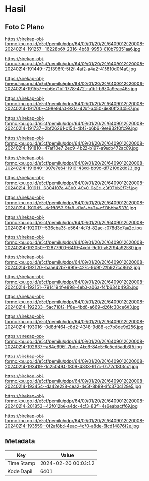 # Hasil

## Foto C Plano

https://sirekap-obj-formc.kpu.go.id/e5cf/pemilu/pdpr/64/09/01/20/20/6409012020008-20240214-191257--16228b69-2316-4b68-9953-810b79351aa6.jpg

https://sirekap-obj-formc.kpu.go.id/e5cf/pemilu/pdpr/64/09/01/20/20/6409012020008-20240214-191449--72f396f0-5f2f-4af2-a4a2-415810d0f4a9.jpg

https://sirekap-obj-formc.kpu.go.id/e5cf/pemilu/pdpr/64/09/01/20/20/6409012020008-20240214-191557--cb6e71bf-1778-472c-a1bf-b980a9eac465.jpg

https://sirekap-obj-formc.kpu.go.id/e5cf/pemilu/pdpr/64/09/01/20/20/6409012020008-20240214-191700--498e94a0-93fa-42bf-a450-4e80ff334537.jpg

https://sirekap-obj-formc.kpu.go.id/e5cf/pemilu/pdpr/64/09/01/20/20/6409012020008-20240214-191737--2bf26261-c154-4bf3-b6b6-9ee932f0fc99.jpg

https://sirekap-obj-formc.kpu.go.id/e5cf/pemilu/pdpr/64/09/01/20/20/6409012020008-20240214-191810--47af10e7-2ec9-4b22-b197-a9acb472ac89.jpg

https://sirekap-obj-formc.kpu.go.id/e5cf/pemilu/pdpr/64/09/01/20/20/6409012020008-20240214-191840--307e7e64-1919-43ed-bb9c-df7210d2dd23.jpg

https://sirekap-obj-formc.kpu.go.id/e5cf/pemilu/pdpr/64/09/01/20/20/6409012020008-20240214-191911--6304107a-43b0-4940-9a2e-e8f97bb2f7cf.jpg

https://sirekap-obj-formc.kpu.go.id/e5cf/pemilu/pdpr/64/09/01/20/20/6409012020008-20240214-191945--4c1ff852-9fa8-41e6-ba2a-cf13bbbe5370.jpg

https://sirekap-obj-formc.kpu.go.id/e5cf/pemilu/pdpr/64/09/01/20/20/6409012020008-20240214-192017--536cba36-e564-4c7d-82ac-c078d3c7aa2c.jpg

https://sirekap-obj-formc.kpu.go.id/e5cf/pemilu/pdpr/64/09/01/20/20/6409012020008-20240214-192050--12877900-64f9-4ddd-9c10-a52f94a92580.jpg

https://sirekap-obj-formc.kpu.go.id/e5cf/pemilu/pdpr/64/09/01/20/20/6409012020008-20240214-192120--baae42b7-99fe-427c-9b9f-22b927cc86a2.jpg

https://sirekap-obj-formc.kpu.go.id/e5cf/pemilu/pdpr/64/09/01/20/20/6409012020008-20240214-192151--7914194f-e898-4eb0-a06a-f4fb634b493b.jpg

https://sirekap-obj-formc.kpu.go.id/e5cf/pemilu/pdpr/64/09/01/20/20/6409012020008-20240214-192233--5ac718f2-1f8e-4bd6-a669-d26fc30ce603.jpg

https://sirekap-obj-formc.kpu.go.id/e5cf/pemilu/pdpr/64/09/01/20/20/6409012020008-20240214-193016--0d8df464-c8d2-4348-9d88-ec7b8de9d256.jpg

https://sirekap-obj-formc.kpu.go.id/e5cf/pemilu/pdpr/64/09/01/20/20/6409012020008-20240214-192637--a84e696f-7bde-4bc6-84c5-6c5ed5adb3f5.jpg

https://sirekap-obj-formc.kpu.go.id/e5cf/pemilu/pdpr/64/09/01/20/20/6409012020008-20240214-193419--1c250494-f809-4333-917c-0c72c18f3c41.jpg

https://sirekap-obj-formc.kpu.go.id/e5cf/pemilu/pdpr/64/09/01/20/20/6409012020008-20240214-193454--da42e298-cea2-4e5f-8b89-8fc370c129e5.jpg

https://sirekap-obj-formc.kpu.go.id/e5cf/pemilu/pdpr/64/09/01/20/20/6409012020008-20240214-201853--42f012b6-a4dc-4cf3-83f1-4e6eabacff69.jpg

https://sirekap-obj-formc.kpu.go.id/e5cf/pemilu/pdpr/64/09/01/20/20/6409012020008-20240214-193559--0f2af8bd-4eac-4c70-a8de-6fcd14876f2e.jpg


## Metadata

| Key        | Value               |
| ---------- | ------------------- |
| Time Stamp | 2024-02-20 00:03:12 |
| Kode Dapil | 6401                |



